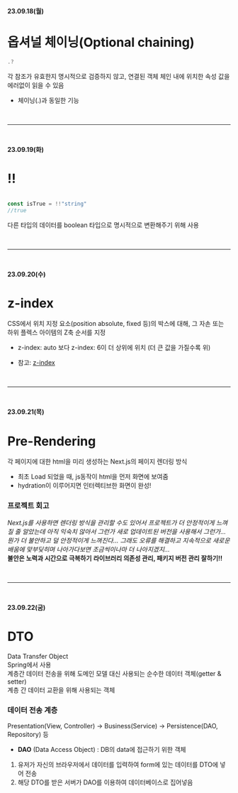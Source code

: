 **23.09.18(월)**
# 옵셔널 체이닝(Optional chaining)
```js
.?
```
각 참조가 유효한지 명시적으로 검증하지 않고, 연결된 객체 체인 내에 위치한 속성 값을 에러없이 읽을 수 있음
- 체이닝(.)과 동일한 기능

<br>
<hr>
<br>

**23.09.19(화)**
# !!

```js

const isTrue = !!"string"
//true

```
다른 타입의 데이터를 boolean 타입으로 명시적으로 변환해주기 위해 사용

<br>
<hr>
<br>

**23.09.20(수)**
# z-index
CSS에서 위치 지정 요소(position absolute, fixed 등)의 박스에 대해, 그 자손 또는 하위 플렉스 아이템의 Z축 순서를 지정
- z-index: auto 보다 z-index: 6이 더 상위에 위치 (더 큰 값을 가질수록 위)

- 참고: [z-index](https://developer.mozilla.org/ko/docs/Web/CSS/z-index)

<br>
<hr>
<br>

**23.09.21(목)**
# Pre-Rendering
각 페이지에 대한 html을 미리 생성하는 Next.js의 페이지 렌더링 방식
- 최초 Load 되었을 때, js동작이 html을 먼저 화면에 보여줌
- hydration이 이루어지면 인터렉티브한 화면이 완성!

### 프로젝트 회고
*Next.js를 사용하면 렌더링 방식을 관리할 수도 있어서*
*프로젝트가 더 안정적이게 느껴질 줄 알았는데 아직 익숙치 않아서 그런가 새로 업데이트된 버전을 사용해서 그런가...*
*뭔가 더 불안하고 덜 안정적이게 느껴진다...*
*그래도 오류를 해결하고 지속적으로 새로운 배움에 맞부딪히며 나아가다보면 조금씩이나마 더 나아지겠지...*<br>
**불안은 노력과 시간으로 극복하기**
**라이브러리 의존성 관리, 패키지 버전 관리 잘하기!!**

<br>
<hr>
<br>

**23.09.22(굼)**
# DTO
Data Transfer Object <br>
Spring에서 사용 <br>
계층간 데이터 전송을 위해 도메인 모델 대신 사용되는 순수한 데이터 객체(getter & setter)<br>
계층 간 데이터 교환을 위해 사용되는 객체

### 데이터 전송 계층
Presentation(View, Controller) → Business(Service) → Persistence(DAO, Repository) 등
- **DAO** (Data Access Object) : DB의 data에 접근하기 위한 객체 

1. 유저가 자신의 브라우저에서 데이터를 입력하여 form에 있는 데이터를 DTO에 넣어 전송
2. 해당 DTO를 받은 서버가 DAO를 이용하여 데이터베이스로 집어넣음